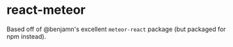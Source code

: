 # react-meteor

Based off of @benjamn's excellent `meteor-react` package (but packaged for npm instead).
